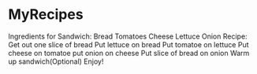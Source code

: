 # MyRecipes
Ingredients for Sandwich:
Bread
Tomatoes
Cheese
Lettuce
Onion
Recipe:
Get out one slice of bread
Put lettuce on bread
Put tomatoe on lettuce
Put cheese on tomatoe
put onion on cheese
Put slice of bread on onion
Warm up sandwich(Optional)
Enjoy!
